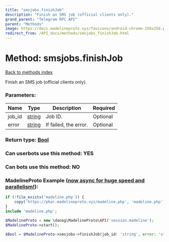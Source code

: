 ```yaml
---
title: "smsjobs.finishJob"
description: "Finish an SMS job (official clients only)."
grand_parent: "Telegram RPC API"
parent: "Methods"
image: https://docs.madelineproto.xyz/favicons/android-chrome-256x256.png
redirect_from: /API_docs/methods/smsjobs_finishJob.html
---
```

# Method: smsjobs.finishJob
[Back to methods index](index.html)



Finish an SMS job (official clients only).

### Parameters:

| Name     |    Type       | Description | Required |
|----------|---------------|-------------|----------|
|job\_id|[string](/API_docs/types/string.html) | Job ID. | Optional|
|error|[string](/API_docs/types/string.html) | If failed, the error. | Optional|


### Return type: [Bool](/API_docs/types/Bool.html)

### Can userbots use this method: **YES**

### Can bots use this method: **NO**


### MadelineProto Example ([now async for huge speed and parallelism!](https://docs.madelineproto.xyz/docs/ASYNC.html)):


```php
if (!file_exists('madeline.php')) {
    copy('https://phar.madelineproto.xyz/madeline.php', 'madeline.php');
}
include 'madeline.php';

$MadelineProto = new \danog\MadelineProto\API('session.madeline');
$MadelineProto->start();

$Bool = $MadelineProto->smsjobs->finishJob(job_id: 'string', error: 'string', );
```

